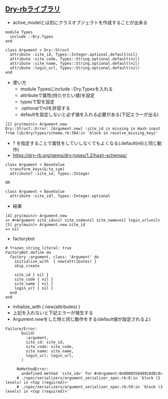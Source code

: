 ## [Dry-rbライブラリ](https://dry-rb.org/)
- active_modelとは別にクラスオブジェクトを作成することが出来る
```
module Types
  include ::Dry.Types
end

class Argument < Dry::Struct
  attribute :site_id, Types::Integer.optional.default(nil)
  attribute :site_code, Types::String.optional.default(nil)
  attribute :site_name, Types::String.optional.default(nil)
  attribute :login_url, Types::String.optional.default(nil)
end
```
- 使い方
  - module Typesにinclude ::Dry.Typesを入れる
  - attributeで属性(持たせたい値)を設定
  - typesで型を設定
  - .optionalでnilを許容する
  - defaultを設定しないと必ず値を入れる必要がある(下記エラーが出る)
```
[2] pry(main)> Argument.new
Dry::Struct::Error: [Argument.new] :site_id is missing in Hash input
from lib/dry/types/schema.rb:384:in `block in resolve_missing_keys'
```
- ? を指定することで属性をしていしなくてもよくなる(.default(nil)と同じ動作)
- https://dry-rb.org/gems/dry-types/1.2/hash-schemas/
```
class Argument < BaseValue
  transform_keys(&:to_sym)
  attribute? :site_id, Types::Integer

OR

class Argument < BaseValue
  attribute :site_id?, Types::Integer.optional
```


- 結果
```
[4] pry(main)> Argument.new
=> #<Argument site_id=nil site_code=nil site_name=nil login_url=nil>
[5] pry(main)> Argument.new.site_id
=> nil
```

- factorybot
```
# frozen_string_literal: true
FactoryBot.define do
  factory :argument, class: 'Argument' do
    initialize_with  { new(attributes) }
    skip_create

    site_id { nil }
    site_code { nil }
    site_name { nil }
    login_url { nil }
  end
end
```
  - initialize_with  { new(attributes) }
  - 上記を入れないと下記エラーが発生する
  - Argument.newをした時と同じ動作をする(default値が設定されるよ)
```
Failure/Error:
       build(
         :argument,
         site_id: site_id,
         site_code: site_code,
         site_name: site_name,
         login_url: login_url,
       )

     NoMethodError:
       undefined method `site_id=' for #<Argument:0x000055849918d8c8>
     # ./spec/serializers/argument_serializer_spec.rb:8:in `block (2 levels) in <top (required)>'
     # ./spec/serializers/argument_serializer_spec.rb:59:in `block (3 levels) in <top (required)>'
```
